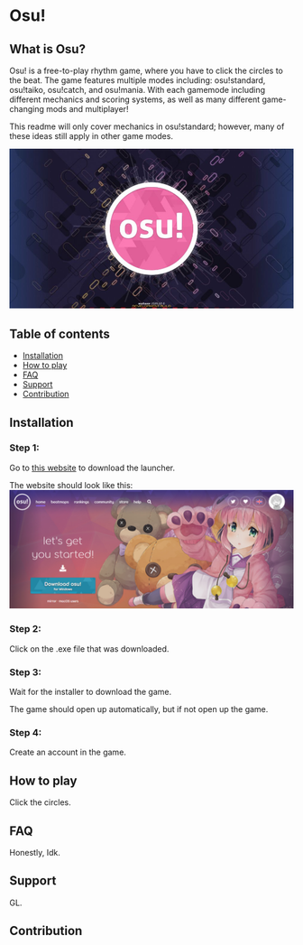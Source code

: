 # Osu!
## What is Osu?

Osu! is a free-to-play rhythm game, where you have to click the circles to the beat. The game features multiple modes including: osu!standard, osu!taiko, osu!catch, and osu!mania. 
With each gamemode including different mechanics and scoring systems, as well as many different game-changing mods and multiplayer!

This readme will only cover mechanics in osu!standard; however, many of these ideas still apply in other game modes. 

![popular-free-rhythm-game-osu-now-provides-a-linux-build-with-releases.jpg](https://github.com/Atunez/Atunez.github.io/blob/main/popular-free-rhythm-game-osu-now-provides-a-linux-build-with-releases.jpg?raw=true)

## Table of contents

- [Installation](#Installation)
- [How to play](#How-to-play)
- [FAQ](#FAQ)
- [Support](#Support)
- [Contribution](#Contribution)

<!-- toc -->

## Installation

### Step 1:
Go to [this website](https://osu.ppy.sh/home/download) to download the launcher.

The website should look like this:
![Capture.PNG](https://github.com/Atunez/Atunez.github.io/blob/main/Capture.PNG?raw=true)

### Step 2:
Click on the .exe file that was downloaded.

### Step 3:
Wait for the installer to download the game.

The game should open up automatically, but if not open up the game.

### Step 4:
Create an account in the game.

## How to play

Click the circles.

## FAQ

Honestly, Idk.

## Support

GL.

## Contribution

